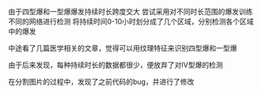 由于四型爆和一型爆爆发持续时长跨度交大
尝试采用对不同时长范围的爆发训练不同的网络进行检测
将持续时间0-10小时划分成了几个区域，分别检测各个区域中的爆发


中途看了几篇医学相关的文章，觉得可以用纹理特征来识别四型爆和一型爆

由于后来发现，每种持续时长的数据都很少，便放弃了对IV型爆的检测

在分割图片的过程中，发现了之前代码的bug，并进行了修改